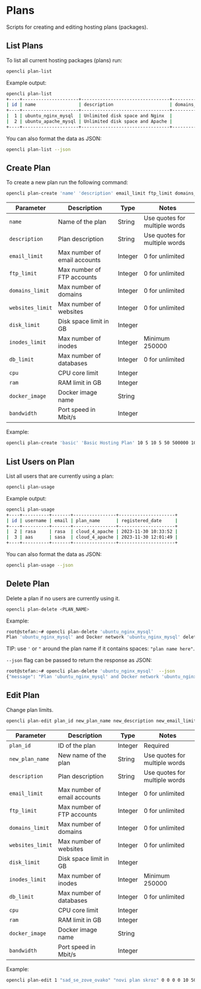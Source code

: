 # Plans

Scripts for creating and editing hosting plans (packages).

## List Plans

To list all current hosting packages (plans) run:

```bash
opencli plan-list
```

Example output:
```bash
opencli plan-list
+----+---------------------+---------------------------------+---------------+----------------+-------------+-----------+------------+--------------+----------+------+------+------------------+-----------+--------------+
| id | name                | description                     | domains_limit | websites_limit | email_limit | ftp_limit | disk_limit | inodes_limit | db_limit | cpu  | ram  | docker_image     | bandwidth | storage_file |
+----+---------------------+---------------------------------+---------------+----------------+-------------+-----------+------------+--------------+----------+------+------+------------------+-----------+--------------+
|  1 | ubuntu_nginx_mysql  | Unlimited disk space and Nginx  |             0 |             10 |           0 |         0 | 10 GB      |      1000000 |        0 | 1    | 1g   | openpanel/nginx  |       100 | 0 GB         |
|  2 | ubuntu_apache_mysql | Unlimited disk space and Apache |             0 |             10 |           0 |         0 | 10 GB      |      1000000 |        0 | 1    | 1g   | openpanel/apache |       100 | 0 GB         |
+----+---------------------+---------------------------------+---------------+----------------+-------------+-----------+------------+--------------+----------+------+------+------------------+-----------+--------------+
```

You can also format the data as JSON:

```bash
opencli plan-list --json
```

## Create Plan

To create a new plan run the following command:

```bash
opencli plan-create 'name' 'description' email_limit ftp_limit domains_limit websites_limit disk_limit inodes_limit db_limit cpu ram docker_image bandwidth
```

| Parameter      | Description                                           | Type      | Notes                          |
|--------------|-----------------------------------------------------|----------|-------------------------------|
| `name`       | Name of the plan                                    | String   | Use quotes for multiple words |
| `description`| Plan description                                   | String   | Use quotes for multiple words  |
| `email_limit`| Max number of email accounts                       | Integer  | 0 for unlimited                |
| `ftp_limit`  | Max number of FTP accounts                         | Integer  | 0 for unlimited                |
| `domains_limit` | Max number of domains                          | Integer  | 0 for unlimited                |
| `websites_limit` | Max number of websites                        | Integer  | 0 for unlimited                |
| `disk_limit` | Disk space limit in GB                             | Integer  |                                |
| `inodes_limit` | Max number of inodes                            | Integer  | Minimum 250000                 |
| `db_limit`   | Max number of databases                            | Integer  | 0 for unlimited                |
| `cpu`        | CPU core limit                                     | Integer  |                                |
| `ram`        | RAM limit in GB                                    | Integer  |                                |
| `docker_image` | Docker image name                                | String   |                                |
| `bandwidth`  | Port speed in Mbit/s                               | Integer  |                                |



Example:
```bash
opencli plan-create 'basic' 'Basic Hosting Plan' 10 5 10 5 50 500000 10 2 4 nginx 1000
```

## List Users on Plan

List all users that are currently using a plan:

```bash
opencli plan-usage
```

Example output:
```bash
opencli plan-usage
+----+----------+-------+----------------+---------------------+
| id | username | email | plan_name      | registered_date     |
+----+----------+-------+----------------+---------------------+
|  2 | rasa     | rasa  | cloud_4_apache | 2023-11-30 10:33:52 |
|  3 | aas      | sasa  | cloud_4_apache | 2023-11-30 12:01:49 |
+----+----------+-------+----------------+---------------------+
```

You can also format the data as JSON:

```bash
opencli plan-usage --json
```

## Delete Plan

Delete a plan if no users are currently using it.

```bash
opencli plan-delete <PLAN_NAME> 
```

Example:
```bash
root@stefan:~# opencli plan-delete 'ubuntu_nginx_mysql'
Plan 'ubuntu_nginx_mysql' and Docker network 'ubuntu_nginx_mysql' deleted successfully.
```

TIP: use `'` or `"` around the plan name if it contains spaces: `"plan name here"`.

`--json` flag can be passed to return the response as JSON:

```bash
root@stefan:~# opencli plan-delete 'ubuntu_nginx_mysql'  --json
{"message": "Plan 'ubuntu_nginx_mysql' and Docker network 'ubuntu_nginx_mysql' deleted successfully."}
```


## Edit Plan

Change plan limits.

```bash
opencli plan-edit plan_id new_plan_name new_description new_email_limit new_ftp_limit new_domains_limit new_websites_limit new_disk_limit new_inodes_limit new_db_limit new_cpu new_ram new_docker_image new_bandwidth

```

| Parameter        | Description                                           | Type      | Notes                              |
|-----------------|-------------------------------------------------------|----------|------------------------------------|
| `plan_id`       | ID of the plan                                        | Integer  | Required                          |
| `new_plan_name` | New name of the plan                                  | String   | Use quotes for multiple words     |
| `description`   | Plan description                                     | String   | Use quotes for multiple words     |
| `email_limit`   | Max number of email accounts                         | Integer  | 0 for unlimited                    |
| `ftp_limit`     | Max number of FTP accounts                           | Integer  | 0 for unlimited                    |
| `domains_limit` | Max number of domains                               | Integer  | 0 for unlimited                    |
| `websites_limit`| Max number of websites                              | Integer  | 0 for unlimited                    |
| `disk_limit`    | Disk space limit in GB                              | Integer  |                                    |
| `inodes_limit`  | Max number of inodes                                | Integer  | Minimum 250000                     |
| `db_limit`      | Max number of databases                             | Integer  | 0 for unlimited                    |
| `cpu`           | CPU core limit                                      | Integer  |                                    |
| `ram`           | RAM limit in GB                                     | Integer  |                                    |
| `docker_image`  | Docker image name                                     | String   |  |
| `bandwidth`     | Port speed in Mbit/s                                | Integer  |                                    |


Example:
```bash
opencli plan-edit 1 "sad_se_zove_ovako" "novi plan skroz" 0 0 0 0 10 500000 1 1 1 openpanel/nginx 500
```

